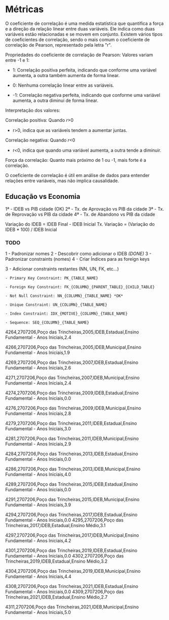 # Métricas

O coeficiente de correlação é uma medida estatística que quantifica a força e a direção da relação linear entre duas variáveis. Ele indica como duas variáveis estão relacionadas e se movem em conjunto. Existem vários tipos de coeficientes de correlação, sendo o mais comum o coeficiente de correlação de Pearson, representado pela letra "r".

Propriedades do coeficiente de correlação de Pearson:
Valores variam entre -1 e 1:

- 1: Correlação positiva perfeita, indicando que conforme uma variável aumenta, a outra também aumenta de forma linear.

- 0: Nenhuma correlação linear entre as variáveis.

- -1: Correlação negativa perfeita, indicando que conforme uma variável aumenta, a outra diminui de forma linear.

Interpretação dos valores:

Correlação positiva: Quando 𝑟>0
- r>0, indica que as variáveis tendem a aumentar juntas.

Correlação negativa: Quando 𝑟<0
- r<0, indica que quando uma variável aumenta, a outra tende a diminuir.

Força da correlação: Quanto mais próximo de 1 ou -1, mais forte é a correlação.

O coeficiente de correlação é útil em análise de dados para entender relações entre variáveis, mas não implica causalidade.

## Educação vs Economia

1ª - IDEB vs PIB cidade (OK)
2ª - Tx. de Aprovação vs PIB da cidade
3ª - Tx. de Reprovação vs PIB da cidade
4ª - Tx. de Abandono vs PIB da cidade

Variação do IDEB = IDEB Final - IDEB Inicial
Tx. Variação = (Variação do IDEB * 100) / IDEB Inicial


### TODO

1 - Padronizar nomes
2 - Descobrir como adicionar o IDEB *(DONE)*
3 - Padronizar constraints (nomes)
4 - Criar Índices para as foreign keys

3 - Adicionar constraints restantes (NN, UN, FK, etc...)
    
    - Primary Key Constraint: PK_{TABLE_NAME}
    
    - Foreign Key Constraint: FK_{COLUMN}_{PARENT_TABLE}_{CHILD_TABLE}
    
    - Not Null Constraint: NN_{COLUMN}_{TABLE_NAME} *OK*
    
    - Unique Constraint: UN_{COLUMN}_{TABLE_NAME}

    - Index Constraint: IDX_{MOTIVE}_{COLUMN}_{TABLE_NAME}

    - Sequence: SEQ_{COLUMN}_{TABLE_NAME}

4264,2707206,Poço das Trincheiras,2005,IDEB,Estadual,Ensino Fundamental - Anos Iniciais,2.4

4266,2707206,Poço das Trincheiras,2005,IDEB,Municipal,Ensino Fundamental - Anos Iniciais,1.9

4269,2707206,Poço das Trincheiras,2007,IDEB,Estadual,Ensino Fundamental - Anos Iniciais,2.6

4271,2707206,Poço das Trincheiras,2007,IDEB,Municipal,Ensino Fundamental - Anos Iniciais,2.4

4274,2707206,Poço das Trincheiras,2009,IDEB,Estadual,Ensino Fundamental - Anos Iniciais,0.0

4276,2707206,Poço das Trincheiras,2009,IDEB,Municipal,Ensino Fundamental - Anos Iniciais,2.8

4279,2707206,Poço das Trincheiras,2011,IDEB,Estadual,Ensino Fundamental - Anos Iniciais,3.0

4281,2707206,Poço das Trincheiras,2011,IDEB,Municipal,Ensino Fundamental - Anos Iniciais,2.9

4284,2707206,Poço das Trincheiras,2013,IDEB,Estadual,Ensino Fundamental - Anos Iniciais,0.0

4286,2707206,Poço das Trincheiras,2013,IDEB,Municipal,Ensino Fundamental - Anos Iniciais,4.0

4289,2707206,Poço das Trincheiras,2015,IDEB,Estadual,Ensino Fundamental - Anos Iniciais,0.0

4291,2707206,Poço das Trincheiras,2015,IDEB,Municipal,Ensino Fundamental - Anos Iniciais,3.9

4294,2707206,Poço das Trincheiras,2017,IDEB,Estadual,Ensino Fundamental - Anos Iniciais,0.0
4295,2707206,Poço das Trincheiras,2017,IDEB,Estadual,Ensino Médio,3.1

4297,2707206,Poço das Trincheiras,2017,IDEB,Municipal,Ensino Fundamental - Anos Iniciais,4.2

4301,2707206,Poço das Trincheiras,2019,IDEB,Estadual,Ensino Fundamental - Anos Iniciais,0.0
4302,2707206,Poço das Trincheiras,2019,IDEB,Estadual,Ensino Médio,3.2

4304,2707206,Poço das Trincheiras,2019,IDEB,Municipal,Ensino Fundamental - Anos Iniciais,4.4

4308,2707206,Poço das Trincheiras,2021,IDEB,Estadual,Ensino Fundamental - Anos Iniciais,0.0
4309,2707206,Poço das Trincheiras,2021,IDEB,Estadual,Ensino Médio,2.7

4311,2707206,Poço das Trincheiras,2021,IDEB,Municipal,Ensino Fundamental - Anos Iniciais,5.0
